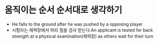 # 움직이는 순서 순서대로 생각하기
* He falls to the ground after he was pushed by a opposing player
* 시험자는 체력장에서 허리 힘을 검사 받는다.An applicant is tested for back strength at a physical examination(체력장) as others wait for their turn

